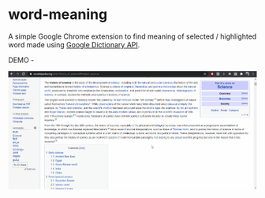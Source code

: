 # word-meaning

A simple Google Chrome extension to find meaning of selected / highlighted word made using [Google Dictionary API](https://github.com/meetDeveloper/googleDictionaryAPI).

DEMO - 


![Extension Demo](demo/demo.gif)
